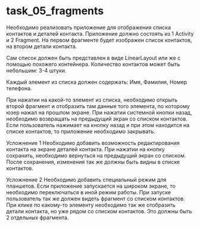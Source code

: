 # task_05_fragments

Необходимо реализовать приложение для отображения списка контактов и деталей контакта. 
Приложение должно состоять из 1 Activity и 2 Fragment. На первом фрагменте будет изображен список контактов, на втором детали контакта.

Сам список должен быть представлен в виде LinearLayout или же с помощью похожего контейнера. Количество контактов может быть небольшим: 3-4 штуки. 

Каждый элемент из списка должен содержать: Имя, Фамилия, Номер телефона.

При нажатии на какой-то элемент из списка, необходимо открыть второй фрагмент и отобразить там данные того элемента, 
по которому юзер нажал на прошлом экране. При нажатии системной кнопки назад, необходимо возвращать на предыдущий экран со списком контактов. 
Если пользователь нажимает на кнопку назад и при этом находится на списке контактов, то приложение необходимо закрывать.

Усложнение 1
Необходимо добавить возможность редактирования контакта на экране деталей контакта. При нажатии на кнопку сохранить, 
необходимо вернуться на предыдущий экран со списком. После сохранения, изменения так же должны быть видны в списке контактов.

Усложнение 2
Необходимо добавить специальный режим для планшетов. Если приложение запускается на широком экране, то необходимо
переключаться в иной режим работы. При запуске пользователь так же должен видеть фрагмент со списком контактов.
При клике по какому-то элементу необходимо так же отобразить детали контакта, но уже рядом со списком контактов.
Это должны быть 2 отдельных фрагмента.
